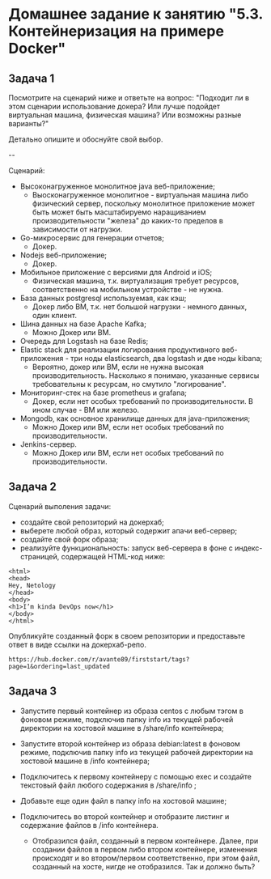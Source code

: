 # Домашнее задание к занятию "5.3. Контейнеризация на примере Docker"

## Задача 1 

Посмотрите на сценарий ниже и ответьте на вопрос:
"Подходит ли в этом сценарии использование докера? Или лучше подойдет виртуальная машина, физическая машина? Или возможны разные варианты?"

Детально опишите и обоснуйте свой выбор.

--

Сценарий:

- Высоконагруженное монолитное java веб-приложение; 
	-	Выосконагруженное монолитное - виртуальная машина либо физический сервер, поскольку монолитное приложение может быть может быть масштабируемо наращиванием производительности "железа" до каких-то пределов в зависимости от нагрузки. 
- Go-микросервис для генерации отчетов;
	-	Докер.
- Nodejs веб-приложение;
	-	Докер.
- Мобильное приложение c версиями для Android и iOS;
	-	Физическая машина, т.к. виртуализация требует ресурсов, соответственно на мобильном устройстве - не нужна.
- База данных postgresql используемая, как кэш;
	-	Докер либо ВМ, т.к. нет большой нагрузки - немного данных, один клиент.
- Шина данных на базе Apache Kafka;
	-	Можно Докер или ВМ.
- Очередь для Logstash на базе Redis;
- Elastic stack для реализации логирования продуктивного веб-приложения - три ноды elasticsearch, два logstash и две ноды kibana;
	-	Вероятно, докер или ВМ, если не нужна высокая производительность. Насколько я понимаю, указанные сервисы требовательны к ресурсам, но смутило "логирование".
- Мониторинг-стек на базе prometheus и grafana;
	-	Докер, если нет особых требований по производительности. В ином случае - ВМ или железо.
- Mongodb, как основное хранилище данных для java-приложения;
	-	Можно Докер или ВМ, если нет особых требований по производительности.
- Jenkins-сервер.
	-	Можно Докер или ВМ, если нет особых требований по производительности.

## Задача 2 

Сценарий выполения задачи:

- создайте свой репозиторий на докерхаб; 
- выберете любой образ, который содержит апачи веб-сервер;
- создайте свой форк образа;
- реализуйте функциональность: 
запуск веб-сервера в фоне с индекс-страницей, содержащей HTML-код ниже: 
```
<html>
<head>
Hey, Netology
</head>
<body>
<h1>I’m kinda DevOps now</h1>
</body>
</html>
```
Опубликуйте созданный форк в своем репозитории и предоставьте ответ в виде ссылки на докерхаб-репо.

	https://hub.docker.com/r/avante89/firststart/tags?page=1&ordering=last_updated

## Задача 3 

- Запустите первый контейнер из образа centos c любым тэгом в фоновом режиме, подключив папку info из текущей рабочей директории на хостовой машине в /share/info контейнера;
- Запустите второй контейнер из образа debian:latest в фоновом режиме, подключив папку info из текущей рабочей директории на хостовой машине в /info контейнера;
- Подключитесь к первому контейнеру с помощью exec и создайте текстовый файл любого содержания в /share/info ;
- Добавьте еще один файл в папку info на хостовой машине;
- Подключитесь во второй контейнер и отобразите листинг и содержание файлов в /info контейнера.

	-	Отобразился файл, созданный в первом контейнере. Далее, при создании файлов в первом либо втором контейнере, изменения происходят и во втором/первом соответственно, при этом файл, созданный на хосте, нигде не отобразился.  Так  и должно быть?
